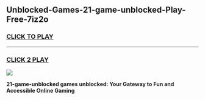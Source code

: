 
## Unblocked-Games-21-game-unblocked-Play-Free-7iz2o
<h3>
<a href="https://premium76.site?title=21-game-unblocked&ref=19M">CLICK TO PLAY</a></h3>
<hr>

<h3>
<a href="https://premium76.site?title=21-game-unblocked&ref=19M">CLICK 2 PLAY</a>
  
</h3>

<a href="https://premium76.site?title=21-game-unblocked&ref=19M"><img src="https://clearcache.store/games.png"></a>


**21-game-unblocked games unblocked: Your Gateway to Fun and Accessible Online Gaming**
